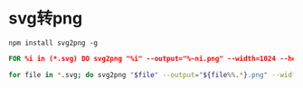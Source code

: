 # svg转png

`npm install svg2png -g`

```bat
FOR %i in (*.svg) DO svg2png "%i" --output="%~ni.png" --width=1024 --height=1024
```

```bash
for file in *.svg; do svg2png "$file" --output="${file%%.*}.png" --width=1024 --height=1024; done
```
